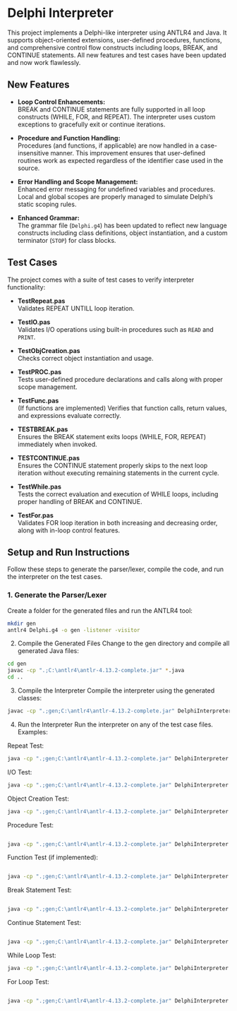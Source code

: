 # Delphi Interpreter

This project implements a Delphi-like interpreter using ANTLR4 and Java. It supports object-oriented extensions, user-defined procedures, functions, and comprehensive control flow constructs including loops, BREAK, and CONTINUE statements. All new features and test cases have been updated and now work flawlessly.

## New Features

- **Loop Control Enhancements:**  
  BREAK and CONTINUE statements are fully supported in all loop constructs (WHILE, FOR, and REPEAT). The interpreter uses custom exceptions to gracefully exit or continue iterations.

- **Procedure and Function Handling:**  
  Procedures (and functions, if applicable) are now handled in a case-insensitive manner. This improvement ensures that user-defined routines work as expected regardless of the identifier case used in the source.

- **Error Handling and Scope Management:**  
  Enhanced error messaging for undefined variables and procedures. Local and global scopes are properly managed to simulate Delphi’s static scoping rules.

- **Enhanced Grammar:**  
  The grammar file (`Delphi.g4`) has been updated to reflect new language constructs including class definitions, object instantiation, and a custom terminator (`STOP`) for class blocks.

## Test Cases

The project comes with a suite of test cases to verify interpreter functionality:

- **TestRepeat.pas**  
  Validates REPEAT UNTILL loop iteration.

- **TestIO.pas**  
  Validates I/O operations using built-in procedures such as `READ` and `PRINT`.

- **TestObjCreation.pas**  
  Checks correct object instantiation and usage.

- **TestPROC.pas**  
  Tests user-defined procedure declarations and calls along with proper scope management.

- **TestFunc.pas**  
  (If functions are implemented) Verifies that function calls, return values, and expressions evaluate correctly.

- **TESTBREAK.pas**  
  Ensures the BREAK statement exits loops (WHILE, FOR, REPEAT) immediately when invoked.

- **TESTCONTINUE.pas**  
  Ensures the CONTINUE statement properly skips to the next loop iteration without executing remaining statements in the current cycle.

- **TestWhile.pas**  
  Tests the correct evaluation and execution of WHILE loops, including proper handling of BREAK and CONTINUE.

- **TestFor.pas**  
  Validates FOR loop iteration in both increasing and decreasing order, along with in-loop control features.

## Setup and Run Instructions

Follow these steps to generate the parser/lexer, compile the code, and run the interpreter on the test cases.

### 1. Generate the Parser/Lexer

Create a folder for the generated files and run the ANTLR4 tool:

```bash
mkdir gen
antlr4 Delphi.g4 -o gen -listener -visitor
```
2. Compile the Generated Files
Change to the gen directory and compile all generated Java files:

```bash
cd gen
javac -cp ".;C:\antlr4\antlr-4.13.2-complete.jar" *.java
cd ..
```
3. Compile the Interpreter
Compile the interpreter using the generated classes:

```bash
javac -cp ".;gen;C:\antlr4\antlr-4.13.2-complete.jar" DelphiInterpreter.java
```
4. Run the Interpreter
Run the interpreter on any of the test case files. Examples:

Repeat Test:

```bash
java -cp ".;gen;C:\antlr4\antlr-4.13.2-complete.jar" DelphiInterpreter TestRepeat.pas
```

I/O Test:

```bash
java -cp ".;gen;C:\antlr4\antlr-4.13.2-complete.jar" DelphiInterpreter TestIO.pas
```
Object Creation Test:

```bash
java -cp ".;gen;C:\antlr4\antlr-4.13.2-complete.jar" DelphiInterpreter TestObjCreation.pas
```
Procedure Test:

```bash

java -cp ".;gen;C:\antlr4\antlr-4.13.2-complete.jar" DelphiInterpreter TestPROC.pas
```
Function Test (if implemented):

```bash

java -cp ".;gen;C:\antlr4\antlr-4.13.2-complete.jar" DelphiInterpreter TestFunc.pas
```
Break Statement Test:

```bash

java -cp ".;gen;C:\antlr4\antlr-4.13.2-complete.jar" DelphiInterpreter TESTBREAK.pas
```
Continue Statement Test:

```bash

java -cp ".;gen;C:\antlr4\antlr-4.13.2-complete.jar" DelphiInterpreter TESTCONTINUE.pas
```
While Loop Test:

```bash
java -cp ".;gen;C:\antlr4\antlr-4.13.2-complete.jar" DelphiInterpreter TestWhile.pas
```
For Loop Test:

```bash

java -cp ".;gen;C:\antlr4\antlr-4.13.2-complete.jar" DelphiInterpreter TestFor.pas
```
